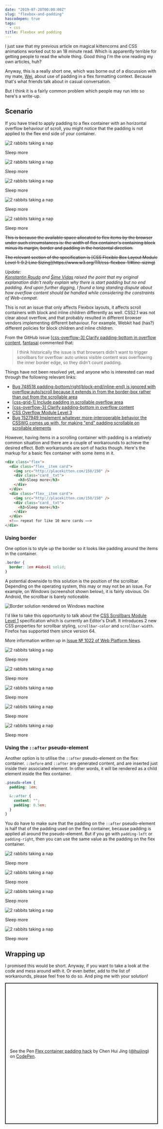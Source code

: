 ```yaml
---
date: "2019-07-28T00:00:00Z"
slug: "flexbox-and-padding"
hascodepen: true
tags:
  - css
title: Flexbox and padding
---
```


I just saw that my previous article on magical kittencorns and CSS animations worked out to an 18 minute read. Which is apparently terrible for getting people to read the whole thing. Good thing I'm the one reading my own articles, huh?

Anyway, this is a really short one, which was borne out of a discussion with my mate, [Wei](https://twitter.com/wgao19), about use of padding in a flex formatting context. Because that's what friends talk about in casual conversation.

But I think it is a fairly common problem which people may run into so here's a write-up.

## Scenario

If you have tried to apply padding to a flex container with an horizontal overflow behaviour of scroll, you might notice that the padding is not applied to the flex end side of your container.

<div class="p159 problem">
  <div class="p159__item card">
    <img src="/images/posts/flex-padding/rabbits.jpg" srcset="/images/posts/flex-padding/rabbits@2x.jpg 2x" alt="2 rabbits taking a nap">
    <div class="card__txt">
      <p>Sleep more</p>
    </div>
  </div>
  <div class="p159__item card">
    <img src="/images/posts/flex-padding/rabbits.jpg" srcset="/images/posts/flex-padding/rabbits@2x.jpg 2x" alt="2 rabbits taking a nap">
    <div class="card__txt">
      <p>Sleep more</p>
    </div>
  </div>
  <div class="p159__item card">
    <img src="/images/posts/flex-padding/rabbits.jpg" srcset="/images/posts/flex-padding/rabbits@2x.jpg 2x" alt="2 rabbits taking a nap">
    <div class="card__txt">
      <p>Sleep more</p>
    </div>
  </div>
  <div class="p159__item card">
    <img src="/images/posts/flex-padding/rabbits.jpg" srcset="/images/posts/flex-padding/rabbits@2x.jpg 2x" alt="2 rabbits taking a nap">
    <div class="card__txt">
      <p>Sleep more</p>
    </div>
  </div>
  <div class="p159__item card">
    <img src="/images/posts/flex-padding/rabbits.jpg" srcset="/images/posts/flex-padding/rabbits@2x.jpg 2x" alt="2 rabbits taking a nap">
    <div class="card__txt">
      <p>Sleep more</p>
    </div>
  </div>
</div>

<p><strike>This is because the available space allocated to flex items by the browser under such circumstances is: the width of flex container's containing block minus its margin, border and padding in the horizontal direction.</strike></p>

<p><strike>The relevant section of the specification is [CSS Flexible Box Layout Module Level 1: 9.2 Line Sizing](https://www.w3.org/TR/css-flexbox-1/#line-sizing)</strike></p>

_Update:_  
_[Konstantin Rouda](https://twitter.com/KonstantinRouda) and [Šime Vidas](https://twitter.com/simevidas) raised the point that my original explanation didn't really explain why there is start padding but no end padding. And upon further digging, I found a long standing dispute about how overflow content should be handled while considering the constraints of Web-compat._

This is not an issue that only affects Flexbox layouts, it affects scroll containers with block and inline children differently as well. CSS2.1 was not clear about overflow, and that probably resulted in different browser vendors implementing different behaviour. For example, Webkit had (has?) different policies for block children and inline children.

From the GitHub issue [[css-overflow-3] Clarify padding-bottom in overflow content](https://github.com/w3c/csswg-drafts/issues/129), [fantasai](https://twitter.com/fantasai) commented that:

> I think historically the issue is that browsers didn't want to trigger scrollbars for overflow: auto unless visible content was overflowing the inner border edge, so they didn't count padding.

Things have not been resolved yet, and anyone who is interested can read through the following relevant links:

- [Bug 748518 padding-bottom/right(block-end/inline-end) is ignored with overflow:auto/scroll because it extends in from the border-box rather than out from the scrollable area](https://bugzilla.mozilla.org/show_bug.cgi?id=748518)
- [[css-grid-1] Include padding in scrollable overflow area](https://github.com/w3c/csswg-drafts/issues/3665)
- [[css-overflow-3] Clarify padding-bottom in overflow content](https://github.com/w3c/csswg-drafts/issues/129)
- [CSS Overflow Module Level 3](https://www.w3.org/TR/css-overflow-3/)
- [Bug 1527949 Implement whatever more-interoperable behavior the CSSWG comes up with, for making "end" padding scrollable on scrollable elements](https://bugzilla.mozilla.org/show_bug.cgi?id=1527949)

However, having items in a scrolling container with padding is a relatively common situation and there are a couple of workarounds to achieve the desired effect. Both workarounds are sort of hacks though. Here's the markup for a basic flex container with some items in it.

```html
<div class="flex">
  <div class="flex__item card">
    <img src="http://placekitten.com/150/150" />
    <div class="card__txt">
      <h3>Sleep more</h3>
    </div>
  </div>
  <div class="flex__item card">
    <img src="http://placekitten.com/150/150" />
    <div class="card__txt">
      <h3>Sleep more</h3>
    </div>
  </div>
  <!–– repeat for like 10 more cards ––>
</div>
```

### Using border

One option is to style up the border so it looks like padding around the items in the container.

```css
.border {
  border: 1em #4abc41 solid;
}
```

A potential downside to this solution is the position of the scrollbar. Depending on the operating system, this may or may not be an issue. For example, on Windows (screenshot shown below), it is fairly obvious. On Android, the scrollbar is barely noticeable.

<img src="/images/posts/flex-padding/border.png" alt="Border solution rendered on Windows machine">

I'd like to take this opportunity to talk about the [CSS Scrollbars Module Level 1](https://drafts.csswg.org/css-scrollbars-1/) specification which is currently an Editor's Draft. It introduces 2 new CSS properties for scrollbar styling, `scrollbar-color` and `scrollbar-width`. Firefox has supported them since version 64.

More information written up in [Issue № 1022 of Web Platform News](https://webplatform.news/issues/2019-07-25).

<div class="p159 border">
  <div class="p159__item card">
    <img src="/images/posts/flex-padding/rabbits.jpg" srcset="/images/posts/flex-padding/rabbits@2x.jpg 2x" alt="2 rabbits taking a nap">
    <div class="card__txt">
      <p>Sleep more</p>
    </div>
  </div>
  <div class="p159__item card">
    <img src="/images/posts/flex-padding/rabbits.jpg" srcset="/images/posts/flex-padding/rabbits@2x.jpg 2x" alt="2 rabbits taking a nap">
    <div class="card__txt">
      <p>Sleep more</p>
    </div>
  </div>
  <div class="p159__item card">
    <img src="/images/posts/flex-padding/rabbits.jpg" srcset="/images/posts/flex-padding/rabbits@2x.jpg 2x" alt="2 rabbits taking a nap">
    <div class="card__txt">
      <p>Sleep more</p>
    </div>
  </div>
  <div class="p159__item card">
    <img src="/images/posts/flex-padding/rabbits.jpg" srcset="/images/posts/flex-padding/rabbits@2x.jpg 2x" alt="2 rabbits taking a nap">
    <div class="card__txt">
      <p>Sleep more</p>
    </div>
  </div>
  <div class="p159__item card">
    <img src="/images/posts/flex-padding/rabbits.jpg" srcset="/images/posts/flex-padding/rabbits@2x.jpg 2x" alt="2 rabbits taking a nap">
    <div class="card__txt">
      <p>Sleep more</p>
    </div>
  </div>
</div>

### Using the `::after` pseudo-element

Another option is to utilise the `::after` pseudo-element on the flex container. `::before` and `::after` are generated content, and are inserted just inside their associated element. In other words, it will be rendered as a child element inside the flex container.

```css
.pseudo-elem {
  padding: 1em;

  &::after {
    content: "";
    padding: 0.5em;
  }
}
```

You do have to make sure that the padding on the `::after` pseudo-element is half that of the padding used on the flex container, because padding is applied all around the pseudo-element. But if you go with `padding-left` or `padding-right`, then you can use the same value as the padding on the flex container.

<div class="p159 pseudo-elem">
  <div class="p159__item card">
    <img src="/images/posts/flex-padding/rabbits.jpg" srcset="/images/posts/flex-padding/rabbits@2x.jpg 2x" alt="2 rabbits taking a nap">
    <div class="card__txt">
      <p>Sleep more</p>
    </div>
  </div>
  <div class="p159__item card">
    <img src="/images/posts/flex-padding/rabbits.jpg" srcset="/images/posts/flex-padding/rabbits@2x.jpg 2x" alt="2 rabbits taking a nap">
    <div class="card__txt">
      <p>Sleep more</p>
    </div>
  </div>
  <div class="p159__item card">
    <img src="/images/posts/flex-padding/rabbits.jpg" srcset="/images/posts/flex-padding/rabbits@2x.jpg 2x" alt="2 rabbits taking a nap">
    <div class="card__txt">
      <p>Sleep more</p>
    </div>
  </div>
  <div class="p159__item card">
    <img src="/images/posts/flex-padding/rabbits.jpg" srcset="/images/posts/flex-padding/rabbits@2x.jpg 2x" alt="2 rabbits taking a nap">
    <div class="card__txt">
      <p>Sleep more</p>
    </div>
  </div>
  <div class="p159__item card">
    <img src="/images/posts/flex-padding/rabbits.jpg" srcset="/images/posts/flex-padding/rabbits@2x.jpg 2x" alt="2 rabbits taking a nap">
    <div class="card__txt">
      <p>Sleep more</p>
    </div>
  </div>
</div>

## Wrapping up

I promised this would be short. Anyway, if you want to take a look at the code and mess around with it. Or even better, add to the list of workarounds, please feel free to do so. And ping me with your solution!

<p class="codepen" data-height="500" data-theme-id="9162" data-default-tab="result" data-user="huijing" data-slug-hash="MMPPeL" style="height: 463px; box-sizing: border-box; display: flex; align-items: center; justify-content: center; border: 2px solid; margin: 1em 0; padding: 1em;" data-pen-title="Flex container padding hack">
  <span>See the Pen <a href="https://codepen.io/huijing/pen/MMPPeL/">
  Flex container padding hack</a> by Chen Hui Jing (<a href="https://codepen.io/huijing">@huijing</a>)
  on <a href="https://codepen.io">CodePen</a>.</span>
</p>
